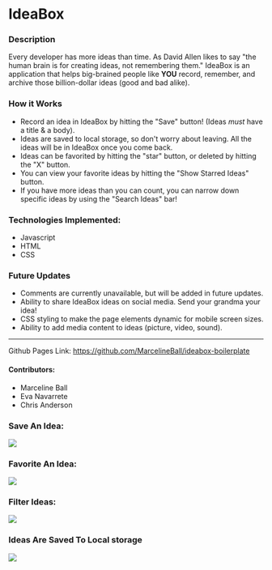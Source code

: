 # IdeaBox

### Description
Every developer has more ideas than time. As David Allen likes to say "the human brain is for creating ideas, not remembering them." IdeaBox is an application that helps big-brained people like **YOU** record, remember, and archive those billion-dollar ideas (good and bad alike).

### How it Works
- Record an idea in IdeaBox by hitting the "Save" button! (Ideas *must* have a title & a body).
- Ideas are saved to local storage, so don't worry about leaving. All the ideas will be in IdeaBox once you come back.
- Ideas can be favorited by hitting the "star" button, or deleted by hitting the "X" button.
- You can view your favorite ideas by hitting the "Show Starred Ideas" button.
- If you have more ideas than you can count, you can narrow down specific ideas by using the "Search Ideas" bar!

### Technologies Implemented:
- Javascript
- HTML
- CSS

### Future Updates
- Comments are currently unavailable, but will be added in future updates.
- Ability to share IdeaBox ideas on social media. Send your grandma your idea!
- CSS styling to make the page elements dynamic for mobile screen sizes.
- Ability to add media content to ideas (picture, video, sound).

******************************************************************
Github Pages Link: https://github.com/MarcelineBall/ideabox-boilerplate

#### Contributors:

- Marceline Ball
- Eva Navarrete
- Chris Anderson

### Save An Idea:
![](https://media.giphy.com/media/WslKKOPz4ys5NM56Jb/giphy.gif)

### Favorite An Idea:
![](https://media.giphy.com/media/3aEzme81QXUPN47HXz/giphy.gif)

### Filter Ideas:
![](https://media.giphy.com/media/uWD8x1ZZDWjcAaNgoF/giphy.gif)

### Ideas Are Saved To Local storage
![](https://media.giphy.com/media/FW0ZfWFUJqlfbcKugb/giphy.gif)
